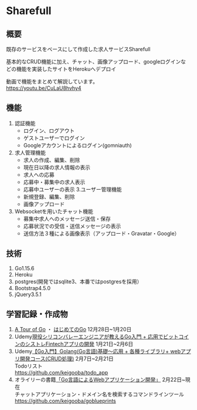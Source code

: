 # Sharefull
## 概要
既存のサービスをベースにして作成した求人サービスSharefull

基本的なCRUD機能に加え、チャット、画像アップロード、googleログインなどの機能を実装したサイトをHerokuへデプロイ

動画で機能をまとめて解説しています。  
https://youtu.be/CuLaU8hvhy4

## 機能
1. 認証機能
   - ログイン、ログアウト
   - ゲストユーザーでログイン
   - Googleアカウントによるログイン(gomniauth)
2. 求人管理機能
   - 求人の作成、編集、削除
   - 現在日以降の求人情報の表示
   - 求人への応募
   - 応募中・募集中の求人表示
   - 応募中ユーザーの表示
3.ユーザー管理機能
   - 新規登録、編集、削除
   - 画像アップロード
4. Websocketを用いたチャット機能
   - 募集中求人へのメッセージ送信・保存
   - 応募状況での受信・送信メッセージの表示
   - 送信方法３種による画像表示（アップロード・Gravatar・Google）

## 技術
1. Go1.15.6
2. Heroku
3. postgres(開発ではsqlite3、本番ではpostgresを採用）
4. Bootstrap4.5.0
5. jQuery3.5.1

## 学習記録・作成物
1. [A Tour of Go](https://go-tour-jp.appspot.com/welcome/1) ・ [はじめてのGo](https://gihyo.jp/dev/feature/01/go_4beginners) 12月28日~1月20日  
2. Udemy[現役シリコンバレーエンジニアが教えるGo入門 + 応用でビットコインのシストレFintechアプリの開発](https://www.udemy.com/share/101XCSAEEedFtXR3wH/) 1月21日~2月6日  
3. Udemy[【Go入門】Golang(Go言語)基礎〜応用 + 各種ライブラリ+ webアプリ開発コース(CRUD処理)](https://www.udemy.com/share/103TVaAEEedFtXR3wH/) 2月7日~2月21日  
   Todoリスト  
   https://github.com/keigooba/todo_app
4. オライリーの書籍[「Go言語によるWebアプリケーション開発」](https://www.oreilly.co.jp/books/9784873117522/)  2月22日~現在  
   チャットアプリケーション・ドメイン名を検索するコマンドラインツール  
   https://github.com/keigooba/goblueprints
